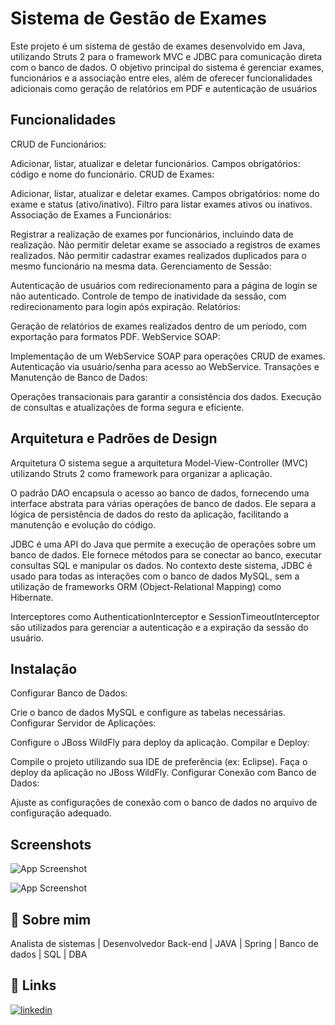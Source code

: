 
# Sistema de Gestão de Exames

Este projeto é um sistema de gestão de exames desenvolvido em Java, utilizando Struts 2 para o framework MVC e JDBC para comunicação direta com o banco de dados. O objetivo principal do sistema é gerenciar exames, funcionários e a associação entre eles, além de oferecer funcionalidades adicionais como geração de relatórios em PDF e autenticação de usuários


## Funcionalidades

CRUD de Funcionários:

Adicionar, listar, atualizar e deletar funcionários.
Campos obrigatórios: código e nome do funcionário.
CRUD de Exames:

Adicionar, listar, atualizar e deletar exames.
Campos obrigatórios: nome do exame e status (ativo/inativo).
Filtro para listar exames ativos ou inativos.
Associação de Exames a Funcionários:

Registrar a realização de exames por funcionários, incluindo data de realização.
Não permitir deletar exame se associado a registros de exames realizados.
Não permitir cadastrar exames realizados duplicados para o mesmo funcionário na mesma data.
Gerenciamento de Sessão:

Autenticação de usuários com redirecionamento para a página de login se não autenticado.
Controle de tempo de inatividade da sessão, com redirecionamento para login após expiração.
Relatórios:

Geração de relatórios de exames realizados dentro de um período, com exportação para formatos PDF.
WebService SOAP:

Implementação de um WebService SOAP para operações CRUD de exames.
Autenticação via usuário/senha para acesso ao WebService.
Transações e Manutenção de Banco de Dados:

Operações transacionais para garantir a consistência dos dados.
Execução de consultas e atualizações de forma segura e eficiente.


## Arquitetura e Padrões de Design

Arquitetura
O sistema segue a arquitetura Model-View-Controller (MVC) utilizando Struts 2 como framework para organizar a aplicação.

O padrão DAO encapsula o acesso ao banco de dados, fornecendo uma interface abstrata para várias operações de banco de dados. Ele separa a lógica de persistência de dados do resto da aplicação, facilitando a manutenção e evolução do código.

JDBC é uma API do Java que permite a execução de operações sobre um banco de dados. Ele fornece métodos para se conectar ao banco, executar consultas SQL e manipular os dados. No contexto deste sistema, JDBC é usado para todas as interações com o banco de dados MySQL, sem a utilização de frameworks ORM (Object-Relational Mapping) como Hibernate.

Interceptores como AuthenticationInterceptor e SessionTimeoutInterceptor são utilizados para gerenciar a autenticação e a expiração da sessão do usuário.

## Instalação

Configurar Banco de Dados:

Crie o banco de dados MySQL e configure as tabelas necessárias.
Configurar Servidor de Aplicações:

Configure o JBoss WildFly para deploy da aplicação.
Compilar e Deploy:

Compile o projeto utilizando sua IDE de preferência (ex: Eclipse).
Faça o deploy da aplicação no JBoss WildFly.
Configurar Conexão com Banco de Dados:

Ajuste as configurações de conexão com o banco de dados no arquivo de configuração adequado.


## Screenshots

![App Screenshot](https://i.postimg.cc/hPybJWJY/login.png/468x300?text=App+Screenshot+Here)

![App Screenshot](https://i.postimg.cc/SNNfNNK8/tabela.png/login.png/468x300?text=App+Screenshot+Here)
## 🚀 Sobre mim
Analista de sistemas | Desenvolvedor Back-end | JAVA | Spring | Banco de dados | SQL | DBA
## 🔗 Links

[![linkedin](https://img.shields.io/badge/linkedin-0A66C2?style=for-the-badge&logo=linkedin&logoColor=white)](https://www.linkedin.com/in/denilson-ferreira-dos-santos-2a994b215/)



